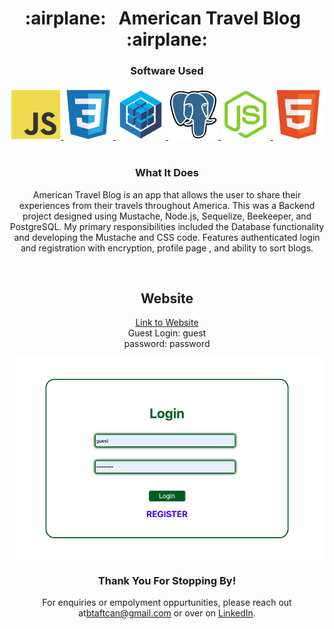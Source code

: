 <h1  align='center'> :airplane: &nbsp American Travel Blog &nbsp  :airplane:</h1>

<h3 text-decoration:none align='center'> Software Used   <br></br>
<div align='center'>
<a href="https://www.linkedin.com/in/brandonmtaft">
 <img  width="80 height="80 src="https://github.com/BrandonTaft/BrandonTaft/blob/main/assets/javascript-original.svg" />
  </a> 
  <a href="https://www.linkedin.com/in/brandonmtaft">
  <img  width="80 height="80 src="https://github.com/BrandonTaft/BrandonTaft/blob/main/assets/css3-original.svg" />
  </a>
  <a href="https://www.linkedin.com/in/brandonmtaft">
 <img  width="80 height="80 src="https://github.com/BrandonTaft/BrandonTaft/blob/main/assets/sequelize-original.svg"     />
  </a>
   <a href="https://www.linkedin.com/in/brandonmtaft">
  <img  width="80 height="80  src="https://github.com/BrandonTaft/BrandonTaft/blob/main/assets/postgresql-original.svg"    />
  </a>
  <a href="https://www.linkedin.com/in/brandonmtaft">
   <img  width="80 height="80 src="https://github.com/BrandonTaft/BrandonTaft/blob/main/assets/nodejs-original.svg" />
  </a>
   <a href="https://www.linkedin.com/in/brandonmtaft">
  <img  width="80 height="80 src="https://github.com/BrandonTaft/BrandonTaft/blob/main/assets/html5-original.svg" />
  </a>
  </div>
  <h1></h1>
  <h3 align= 'center'>What It Does</h3>
  <p align='center'>American Travel Blog is an app that allows the user to share their experiences from their
                                            travels throughout America.
                                            This was a Backend project designed using Mustache, Node.js, Sequelize,
                                            Beekeeper, and PostgreSQL.
                                            My primary responsibilities included the Database functionality and developing the
                                            Mustache and CSS code.
                                            Features authenticated login and registration with encryption, profile page ,
                                            and ability to sort blogs.
 </p>
 <br />
<h2 align= 'center'>Website</h2>
<p align='center'>
<a align='center' href="https://evening-bastion-01688.herokuapp.com" >Link to Website</a>
 <br />
 Guest Login: guest
 <br />
 password: password

 
<div align='center'>
  <a align="center" href="https://mydevsite.surge.sh/">
  <img align="center" width="" height="" src="https://github.com/BrandonTaft/FullStack-Inventory-App/blob/master/fullstackcap.png" />
  </a> 
  </div>  
  <h3 align="center">Thank You For Stopping By!</h3> 
<p align='center'>For enquiries or empolyment oppurtunities, please reach out at<a href="mailto:btaftcan@gmail.com">btaftcan@gmail.com</a> or over on <a href="https://www.linkedin.com/in/brandonmtaft">LinkedIn</a>.</p>
